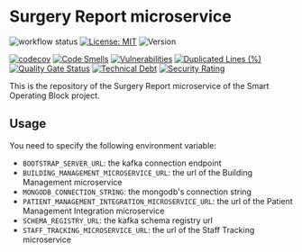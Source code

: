 # Surgery Report microservice

![workflow status](https://github.com/smartoperatingblock/surgery-report-microservice/actions/workflows/build-and-deploy.yml/badge.svg)
[![License: MIT](https://img.shields.io/badge/License-MIT-yellow.svg)](https://opensource.org/licenses/MIT)
![Version](https://img.shields.io/github/v/release/smartoperatingblock/surgery-report-microservice?style=plastic)

[![codecov](https://codecov.io/gh/SmartOperatingBlock/surgery-report-microservice/branch/main/graph/badge.svg?token=7GL0gAUkQp)](https://codecov.io/gh/SmartOperatingBlock/surgery-report-microservice)
[![Code Smells](https://sonarcloud.io/api/project_badges/measure?project=SmartOperatingBlock_surgery-report-microservice&metric=code_smells)](https://sonarcloud.io/summary/new_code?id=SmartOperatingBlock_surgery-report-microservice)
[![Vulnerabilities](https://sonarcloud.io/api/project_badges/measure?project=SmartOperatingBlock_surgery-report-microservice&metric=vulnerabilities)](https://sonarcloud.io/summary/new_code?id=SmartOperatingBlock_surgery-report-microservice)
[![Duplicated Lines (%)](https://sonarcloud.io/api/project_badges/measure?project=SmartOperatingBlock_surgery-report-microservice&metric=duplicated_lines_density)](https://sonarcloud.io/summary/new_code?id=SmartOperatingBlock_surgery-report-microservice)
[![Quality Gate Status](https://sonarcloud.io/api/project_badges/measure?project=SmartOperatingBlock_surgery-report-microservice&metric=alert_status)](https://sonarcloud.io/summary/new_code?id=SmartOperatingBlock_surgery-report-microservice)
[![Technical Debt](https://sonarcloud.io/api/project_badges/measure?project=SmartOperatingBlock_surgery-report-microservice&metric=sqale_index)](https://sonarcloud.io/summary/new_code?id=SmartOperatingBlock_surgery-report-microservice)
[![Security Rating](https://sonarcloud.io/api/project_badges/measure?project=SmartOperatingBlock_surgery-report-microservice&metric=security_rating)](https://sonarcloud.io/summary/new_code?id=SmartOperatingBlock_surgery-report-microservice)

This is the repository of the Surgery Report microservice of the Smart Operating Block project.

## Usage
You need to specify the following environment variable:
- `BOOTSTRAP_SERVER_URL`: the kafka connection endpoint
- `BUILDING_MANAGEMENT_MICROSERVICE_URL`: the url of the Building Management microservice
- `MONGODB_CONNECTION_STRING`: the mongodb's connection string
- `PATIENT_MANAGEMENT_INTEGRATION_MICROSERVICE_URL`: the url of the Patient Management Integration microservice
- `SCHEMA_REGISTRY_URL`: the kafka schema registry url
- `STAFF_TRACKING_MICROSERVICE_URL`: the url of the Staff Tracking microservice
